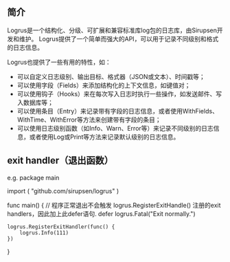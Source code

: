 ## 简介
Logrus是一个结构化、分级、可扩展和兼容标准库log包的日志库，由Sirupsen开发和维护。
Logrus提供了一个简单而强大的API，可以用于记录不同级别和格式的日志信息。

Logrus也提供了一些有用的特性，如：
* 可以自定义日志级别、输出目标、格式器（JSON或文本）、时间戳等；
* 可以使用字段（Fields）来添加结构化的上下文信息，如键值对；
* 可以使用钩子（Hooks）来在每次写入日志时执行一些操作，如发送邮件、写入数据库等；
* 可以使用条目（Entry）来记录带有字段的日志信息，或者使用WithFields、WithTime、WithError等方法来创建带有字段的条目；
* 可以使用日志级别函数（如Info、Warn、Error等）来记录不同级别的日志信息，或者使用Log或Print等方法来记录默认级别的日志信息。

## exit handler（退出函数）
e.g.
package main

import (
"github.com/sirupsen/logrus"
)

func main() {
// 程序正常退出不会触发 logrus.RegisterExitHandle() 注册的exit handlers，因此加上此defer语句.
defer logrus.Fatal("Exit normally.")

	logrus.RegisterExitHandler(func() {
		logrus.Info(111)
	})
}
